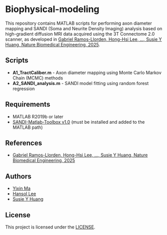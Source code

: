 # Biophysical-modeling

This repository contains MATLAB scripts for performing axon diameter mapping and SANDI (Soma and Neurite Density Imaging) analysis based on high-gradient diffusion MRI data acquired using the 3T Connectome 2.0 scanner, as developed in [Gabriel Ramos-Llorden, Hong-Hsi Lee, ..., Susie Y Huang, Nature Biomedical Engineering, 2025]().

## Scripts
* **A1_TractCaliber.m** - Axon diameter mapping using Monte Carlo Markov Chain (MCMC) methods
* **A2_SANDI_analysis.m** - SANDI model fitting using random forest regression

## Requirements
- MATLAB R2019b or later
- [SANDI-Matlab-Toolbox v1.0](https://github.com/palombom/SANDI-Matlab-Toolbox-v1.0) (must be installed and added to the MATLAB path)

## References
  - [Gabriel Ramos-Llorden, Hong-Hsi Lee, ..., Susie Y Huang, Nature Biomedical Engineering, 2025]()

## Authors
* [Yixin Ma]()
* [Hansol Lee]()
* [Susie Y Huang]()

## License
This project is licensed under the [LICENSE](https://github.com/Connectome20/Biophysical-modeling/blob/main/LICENSE).
